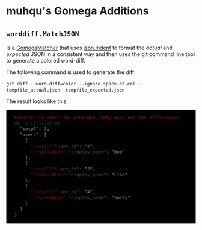 # muhqu's Gomega Additions

## `worddiff.MatchJSON`

Is a [GomegaMatcher][] that uses [json.Indent][] to format the _actual_ and _expected_ JSON in a consistent way and then uses the git command line
tool to generate a colored word-diff.

The following command is used to generate the diff:

    git diff --word-diff=color --ignore-space-at-eol -- tempfile_actual.json  tempfile_expected.json

The result looks like this:

![worddiff.MatchJSON screenshot](word_diff_json_match.png)


[GomegaMatcher]: http://onsi.github.io/gomega/#provided-matchers
[json.Indent]: https://golang.org/pkg/encoding/json/#Indent